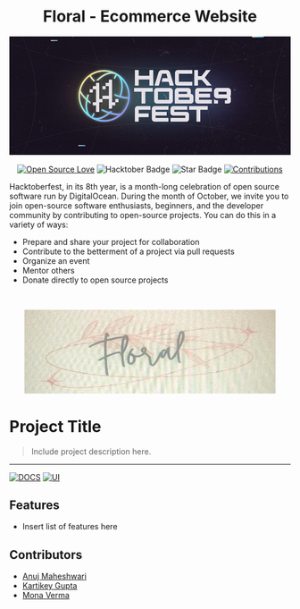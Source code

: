 <h1 align="center"> Floral - Ecommerce Website </h1>

<img width="2295" alt="logo" src="Hacktoberfest22.png">
<div align="center">

[![Open Source Love](https://firstcontributions.github.io/open-source-badges/badges/open-source-v1/open-source.svg)](https://github.com/VG-1/PlaylistAdda)
<img src="https://img.shields.io/badge/HacktoberFest-2022-blueviolet" alt="Hacktober Badge"/>
<img src="https://img.shields.io/static/v1?label=%E2%AD%90&message=If%20Useful&style=style=flat&color=BC4E99" alt="Star Badge"/>
<a href="https://github.com/VG-1" ><img src="https://img.shields.io/badge/Contributions-welcome-green.svg?style=flat&logo=github" alt="Contributions" /></a>

</div>


Hacktoberfest, in its 8th year, is a month-long celebration of open source software run by DigitalOcean. During the month of October, we invite you to join open-source software enthusiasts, beginners, and the developer community by contributing to open-source projects. You can do this in a variety of ways:

* Prepare and share your project for collaboration
* Contribute to the betterment of a project via pull requests
* Organize an event
* Mentor others
* Donate directly to open source projects

<br>

<p align="center"><a href="https://www.google.com" target="_blank"><img width="450" height="150" src="logo.png" title="Floral" alt="Floral"></a>
</p>

# Project Title

> <Subtitle>
> Include project description here.

---
[![DOCS](https://img.shields.io/badge/Documentation-see%20docs-green?style=flat-square&logo=appveyor)](INSERT_LINK_FOR_DOCS_HERE) 
  [![UI ](https://img.shields.io/badge/User%20Interface-Link%20to%20UI-orange?style=flat-square&logo=appveyor)](INSERT_UI_LINK_HERE)

## Features
- Insert list of features here

<!-- ## Screenshots
<table>
  <tr>
      <td>
    <img
        src="Images/home_page.png"
        width="450px">
      </td>
      <td>  
    <img
        src="Images/section-1.png"
        width="450px">
      </td>
  </tr>
  <tr>
    <td>  
    <img
        src="Images/section-2.png"
        width="450px">
      </td>
    <td>  
    <img
        src="Images/section-3.png"
        width="450px">
      </td>
  </tr>
</table>
-->

## Contributors
- <a href="https://github.com/dummy-co-der"> Anuj Maheshwari </a>
- <a href="https://github.com/kartik-raj7"> Kartikey Gupta </a>
- <a href="https://github.com/Mona-1818"> Mona Verma </a>

<!-- ## License
[![License](http://img.shields.io/:license-mit-blue.svg?style=flat-square)](http://badges.mit-license.org)

<p align="center">
	With :heart: by <a href="https://www.google.com" target="_blank">Floral</a>
</p>
-->

